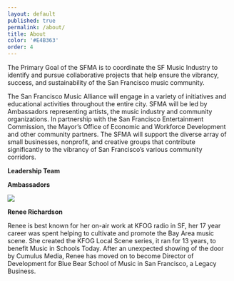 ```yaml
---
layout: default
published: true
permalink: /about/
title: About
color: '#E4B363'
order: 4
---
```


The Primary Goal of the SFMA is to coordinate the SF Music Industry to identify and pursue
collaborative projects that help ensure the vibrancy, success, and sustainability of the San
Francisco music community.

The San Francisco Music Alliance will engage in a variety of initiatives and educational activities throughout the entire city. SFMA will be led by Ambassadors representing artists, the
music industry and community organizations. In partnership with the San Francisco Entertainment Commission, the Mayor’s Office of Economic and Workforce Development and other community partners. The SFMA will support the diverse array of small businesses, nonprofit, and creative groups that contribute significantly to the vibrancy of San Francisco’s various community corridors.

__Leadership Team__

__Ambassadors__

<p style="text-align:center;">

![]({{site.baseurl}}/media/RRheadshot%20(1).png)

**Renee Richardson**

Renee is best known for her on-air work at KFOG radio in SF, her 17 year career was spent helping to cultivate and promote the Bay Area music scene. She created the KFOG Local Scene series, it ran for 13 years, to benefit Music in Schools Today. After an unexpected showing of the door by Cumulus Media, Renee has moved on to become Director of Development for Blue Bear School of Music in San Francisco, a Legacy Business.

</p>